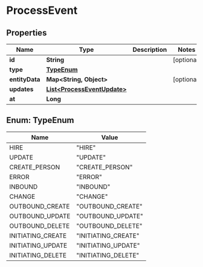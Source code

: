 

# ProcessEvent


## Properties

| Name | Type | Description | Notes |
|------------ | ------------- | ------------- | -------------|
|**id** | **String** |  |  [optional] |
|**type** | [**TypeEnum**](#TypeEnum) |  |  |
|**entityData** | **Map&lt;String, Object&gt;** |  |  [optional] |
|**updates** | [**List&lt;ProcessEventUpdate&gt;**](ProcessEventUpdate.md) |  |  |
|**at** | **Long** |  |  |



## Enum: TypeEnum

| Name | Value |
|---- | -----|
| HIRE | &quot;HIRE&quot; |
| UPDATE | &quot;UPDATE&quot; |
| CREATE_PERSON | &quot;CREATE_PERSON&quot; |
| ERROR | &quot;ERROR&quot; |
| INBOUND | &quot;INBOUND&quot; |
| CHANGE | &quot;CHANGE&quot; |
| OUTBOUND_CREATE | &quot;OUTBOUND_CREATE&quot; |
| OUTBOUND_UPDATE | &quot;OUTBOUND_UPDATE&quot; |
| OUTBOUND_DELETE | &quot;OUTBOUND_DELETE&quot; |
| INITIATING_CREATE | &quot;INITIATING_CREATE&quot; |
| INITIATING_UPDATE | &quot;INITIATING_UPDATE&quot; |
| INITIATING_DELETE | &quot;INITIATING_DELETE&quot; |



